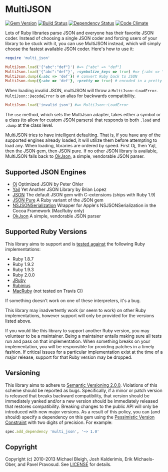 # MultiJSON
[![Gem Version](https://badge.fury.io/rb/multi_json.png)][gem]
[![Build Status](https://secure.travis-ci.org/intridea/multi_json.png?branch=master)][travis]
[![Dependency Status](https://gemnasium.com/intridea/multi_json.png?travis)][gemnasium]
[![Code Climate](https://codeclimate.com/github/intridea/multi_json.png)][codeclimate]

[gem]: https://rubygems.org/gems/multi_json
[travis]: http://travis-ci.org/intridea/multi_json
[gemnasium]: https://gemnasium.com/intridea/multi_json
[codeclimate]: https://codeclimate.com/github/intridea/multi_json

Lots of Ruby libraries parse JSON and everyone has their favorite JSON coder.
Instead of choosing a single JSON coder and forcing users of your library to be
stuck with it, you can use MultiJSON instead, which will simply choose the
fastest available JSON coder. Here's how to use it:

```ruby
require 'multi_json'

MultiJson.load('{"abc":"def"}') #=> {"abc" => "def"}
MultiJson.load('{"abc":"def"}', :symbolize_keys => true) #=> {:abc => "def"}
MultiJson.dump({:abc => 'def'}) # convert Ruby back to JSON
MultiJson.dump({:abc => 'def'}, :pretty => true) # encoded in a pretty form (if supported by the coder)
```

When loading invalid JSON, multiJSON will throw a `MultiJson::LoadError`. `MultiJson::DecodeError` is an alias for backwards compatibility.

```ruby
MultiJson.load('invalid json') #=> MultiJson::LoadError
```

The `use` method, which sets the MultiJson adapter, takes either a symbol or a
class (to allow for custom JSON parsers) that responds to both `.load` and `.dump`
at the class level.

MultiJSON tries to have intelligent defaulting. That is, if you have any of the
supported engines already loaded, it will utilize them before attempting to
load any. When loading, libraries are ordered by speed. First Oj, then Yajl,
then the JSON gem, then JSON pure. If no other JSON library is available,
MultiJSON falls back to [OkJson][], a simple, vendorable JSON parser.

[okjson]: https://github.com/kr/okjson

## Supported JSON Engines

* [Oj](https://github.com/ohler55/oj) Optimized JSON by Peter Ohler
* [Yajl](https://github.com/brianmario/yajl-ruby) Yet Another JSON Library by Brian Lopez
* [JSON](https://github.com/flori/json) The default JSON gem with C-extensions (ships with Ruby 1.9)
* [JSON Pure](https://github.com/flori/json) A Ruby variant of the JSON gem
* [NSJSONSerialization](https://developer.apple.com/library/ios/#documentation/Foundation/Reference/NSJSONSerialization_Class/Reference/Reference.html) Wrapper for Apple's NSJSONSerialization in the Cocoa Framework (MacRuby only)
* [OkJson][okjson] A simple, vendorable JSON parser

## Supported Ruby Versions
This library aims to support and is [tested against][travis] the following Ruby
implementations:

* Ruby 1.8.7
* Ruby 1.9.2
* Ruby 1.9.3
* Ruby 2.0.0
* [JRuby][]
* [Rubinius][]
* [MacRuby][] (not tested on Travis CI)

[jruby]: http://www.jruby.org/
[rubinius]: http://rubini.us/
[macruby]: http://www.macruby.org/

If something doesn't work on one of these interpreters, it's a bug.

This library may inadvertently work (or seem to work) on other Ruby
implementations, however support will only be provided for the versions listed
above.

If you would like this library to support another Ruby version, you may
volunteer to be a maintainer. Being a maintainer entails making sure all tests
run and pass on that implementation. When something breaks on your
implementation, you will be responsible for providing patches in a timely
fashion. If critical issues for a particular implementation exist at the time
of a major release, support for that Ruby version may be dropped.

## Versioning

This library aims to adhere to [Semantic Versioning 2.0.0][semver]. Violations
of this scheme should be reported as bugs. Specifically, if a minor or patch
version is released that breaks backward compatibility, that version should be
immediately yanked and/or a new version should be immediately released that
restores compatibility. Breaking changes to the public API will only be
introduced with new major versions. As a result of this policy, you can (and
should) specify a dependency on this gem using the [Pessimistic Version
Constraint][pvc] with two digits of precision. For example:

```ruby
spec.add_dependency 'multi_json', '~> 1.0'
```

[semver]: http://semver.org/
[pvc]: http://docs.rubygems.org/read/chapter/16#page74

## Copyright
Copyright (c) 2010-2013 Michael Bleigh, Josh Kalderimis, Erik Michaels-Ober,
and Pavel Pravosud. See [LICENSE][] for details.

[license]: LICENSE.md
